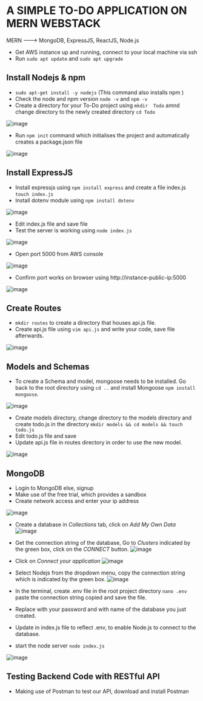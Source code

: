 # A SIMPLE TO-DO APPLICATION ON MERN WEBSTACK
MERN ---> MongoDB, ExpressJS, ReactJS, Node.js

- Get AWS instance up and running, connect to your local machine via ssh
- Run `sudo apt update` and `sudo apt upgrade`

## Install Nodejs & npm
- `sudo apt-get install -y nodejs` (This command also installs npm )
- Check the node and npm version `node -v` and `npm -v`
- Create a directory for your To-Do project using `mkdir  Todo` amnd change directory to the newly created directory `cd Todo`

![image](https://user-images.githubusercontent.com/20463821/116490410-394bf100-a88f-11eb-8389-950cbb313109.png)

- Run `npm init` command which initialises the project and automatically creates a package.json file 

![image](https://user-images.githubusercontent.com/20463821/116490458-5e406400-a88f-11eb-9474-6309f59ec9d3.png)

## Install ExpressJS
- Install expressjs using `npm install express` and create a file index.js `touch index.js`
- Install dotenv module using `npm install dotenv`

![image](https://user-images.githubusercontent.com/20463821/116490543-8f209900-a88f-11eb-9c6e-15667f92e7b2.png)

- Edit index.js file and save file
- Test the server is working using `node index.js`

![image](https://user-images.githubusercontent.com/20463821/116490743-06eec380-a890-11eb-9a72-15ad9dd41d85.png)

- Open port 5000 from AWS console

![image](https://user-images.githubusercontent.com/20463821/116490844-56cd8a80-a890-11eb-88cd-9bab1a3a0365.png)

- Confirm port works on browser using http://instance-public-ip:5000

![image](https://user-images.githubusercontent.com/20463821/116490937-95634500-a890-11eb-83fb-4e31198c584d.png)

## Create Routes
- `mkdir routes` to create a directory that houses api.js file.
- Create api.js file using `vim api.js` and write your code, save file afterwards.

![image](https://user-images.githubusercontent.com/20463821/116491890-d2c8d200-a892-11eb-907d-d5eeb6812697.png)

## Models and Schemas
- To create a Schema and model, mongoose needs to be installed. Go back to the root directory using `cd ..` and install Mongoose `npm install mongoose`.

![image](https://user-images.githubusercontent.com/20463821/116492165-829e3f80-a893-11eb-9e32-8a877caf2c85.png)

- Create models directory, change directory to the models directory and create todo.js in the directory 
`mkdir models && cd models && touch todo.js`
- Edit todo.js file and save
- Update api.js file in routes directory in order to use the new model.

![image](https://user-images.githubusercontent.com/20463821/116493689-250bf200-a897-11eb-9a7f-1a72d800be76.png)

## MongoDB

- Login to MongoDB else, signup 
- Make use of the free trial, which provides a sandbox 
- Create network access and enter your ip address

![image](https://user-images.githubusercontent.com/20463821/116495729-69998c80-a89b-11eb-9dc0-926786335c6c.png)

- Create a database in *Collections* tab, click on *Add My Own Data*
![image](https://user-images.githubusercontent.com/20463821/116496891-f9d8d100-a89d-11eb-8164-b181de7cc85d.png)

- Get the connection string of the database, Go to *Clusters* indicated by the green box, click on the *CONNECT* button.
![image](https://user-images.githubusercontent.com/20463821/116496135-47543e80-a89c-11eb-9d22-505201cae9e0.png)

- Click on *Connect your application* 
![image](https://user-images.githubusercontent.com/20463821/116496228-7c609100-a89c-11eb-8898-e1a705b9f9ca.png)

- Select Nodejs from the dropdown menu, copy the connection string which is indicated by the green box.
![image](https://user-images.githubusercontent.com/20463821/116496390-d7928380-a89c-11eb-9f78-abfbb2624864.png)

- In the terminal, create .env file in the root project directory `nano .env` paste the connection string copied and save the file.
- Replace <password> with your password and <MyFirstDatabase> with name of the database you just created.
- Update in index.js file to reflect .env, to enable Node.js to connect to the database.
- start the node server `node index.js`

![image](https://user-images.githubusercontent.com/20463821/116608105-b7110a80-a92a-11eb-9740-91c141cb4bc0.png)

## Testing Backend Code with RESTful API
- Making use of Postman to test our API, download and install Postman 

